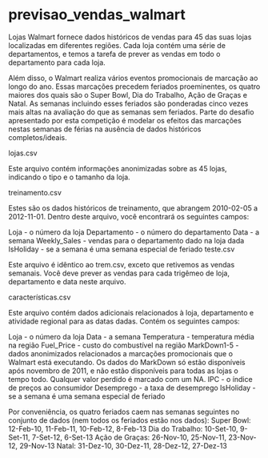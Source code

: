 # previsao_vendas_walmart
Lojas Walmart fornece dados históricos de vendas para 45 das suas lojas localizadas em diferentes regiões. Cada loja contém uma série de departamentos, e temos a tarefa de prever as vendas em todo o departamento para cada loja.

Além disso, o Walmart realiza vários eventos promocionais de marcação ao longo do ano. Essas marcações precedem feriados proeminentes, os quatro maiores dos quais são o Super Bowl, Dia do Trabalho, Ação de Graças e Natal. As semanas incluindo esses feriados são ponderadas cinco vezes mais altas na avaliação do que as semanas sem feriados. Parte do desafio apresentado por esta competição é modelar os efeitos das marcações nestas semanas de férias na ausência de dados históricos completos/ideais.

lojas.csv

Este arquivo contém informações anonimizadas sobre as 45 lojas, indicando o tipo e o tamanho da loja.

treinamento.csv

Estes são os dados históricos de treinamento, que abrangem 2010-02-05 a 2012-11-01. Dentro deste arquivo, você encontrará os seguintes campos:

Loja - o número da loja
Departamento - o número do departamento
Data - a semana
Weekly_Sales - vendas para o departamento dado na loja dada
IsHoliday - se a semana é uma semana especial de feriado
teste.csv

Este arquivo é idêntico ao trem.csv, exceto que retivemos as vendas semanais. Você deve prever as vendas para cada trigêmeo de loja, departamento e data neste arquivo.

características.csv

Este arquivo contém dados adicionais relacionados à loja, departamento e atividade regional para as datas dadas. Contém os seguintes campos:

Loja - o número da loja
Data - a semana
Temperatura - temperatura média na região
Fuel_Price - custo do combustível na região
MarkDown1-5 - dados anonimizados relacionados a marcações promocionais que o Walmart está executando. Os dados do MarkDown só estão disponíveis após novembro de 2011, e não estão disponíveis para todas as lojas o tempo todo. Qualquer valor perdido é marcado com um NA.
IPC - o índice de preços ao consumidor
Desemprego - a taxa de desemprego
IsHoliday - se a semana é uma semana especial de feriado

Por conveniência, os quatro feriados caem nas semanas seguintes no conjunto de dados (nem todos os feriados estão nos dados):
Super Bowl: 12-Feb-10, 11-Feb-11, 10-Feb-12, 8-Feb-13
Dia do Trabalho: 10-Set-10, 9-Set-11, 7-Set-12, 6-Set-13
Ação de Graças: 26-Nov-10, 25-Nov-11, 23-Nov-12, 29-Nov-13
Natal: 31-Dez-10, 30-Dez-11, 28-Dez-12, 27-Dez-13
